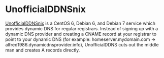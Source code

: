 # UnofficialDDNSnix

[UnofficialDDNSnix](https://github.com/velo/UnofficialDDNSnix) is a CentOS 6, Debian 6, and Debian 7 service which provides dynamic DNS for regular registrars. Instead of signing up with a dynamic DNS provider and creating a CNAME record at your registrar to point to your dynamic DNS (for example: homeserver.mydomain.com -> alfred1986.dynamicdnsprovider.info), UnofficialDDNS cuts out the middle man and creates A records directly.

